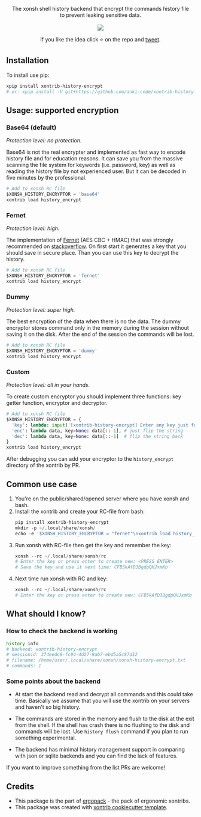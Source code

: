 <p align="center">
The xonsh shell history backend that encrypt the commands history file<br> to prevent leaking sensitive data. 
<br><br>
<img src="https://repository-images.githubusercontent.com/341962804/355cf080-76df-11eb-8fb3-85de54fe7f76">
</p>

<p align="center">  
If you like the idea click ⭐ on the repo and <a href="https://twitter.com/intent/tweet?text=History%20backend%20for%20xonsh%20shell%20that%20encrypt%20the%20history.&url=https://github.com/anki-code/xontrib-history-encrypt" target="_blank">tweet</a>.
</p>


## Installation

To install use pip:

```bash
xpip install xontrib-history-encrypt
# or: xpip install -U git+https://github.com/anki-code/xontrib-history-encrypt
```

## Usage: supported encryption

### Base64 (default)

*Protection level: no protection.*

Base64 is not the real encrypter and implemented as fast way to encode history file and for education reasons.
It can save you from the massive scanning the file system for keywords (i.e. password, key) 
as well as reading the history file by not experienced user. But it can be decoded in five minutes by the professional.

```python
# Add to xonsh RC file
$XONSH_HISTORY_ENCRYPTOR = 'base64'
xontrib load history_encrypt
```

### Fernet 

*Protection level: high.*

The implementation of [Fernet](https://cryptography.io/en/latest/fernet.html) (AES CBC + HMAC) that was strongly 
recommended on [stackoverflow](https://stackoverflow.com/a/55147077). On first start it generates a key that you 
should save in secure place. Than you can use this key to decrypt the history.

```python
# Add to xonsh RC file
$XONSH_HISTORY_ENCRYPTOR = 'fernet'
xontrib load history_encrypt
```

### Dummy

*Protection level: super high.*

The best encryption of the data when there is no the data. The dummy encryptor stores command only in the memory during 
the session without saving it on the disk. After the end of the session the commands will be lost.

```python
# Add to xonsh RC file
$XONSH_HISTORY_ENCRYPTOR = 'dummy'
xontrib load history_encrypt
```

### Custom 

*Protection level: all in your hands.*

To create custom encryptor you should implement three functions: key getter function, encryptor and decryptor.

```python
# Add to xonsh RC file
$XONSH_HISTORY_ENCRYPTOR = {
  'key': lambda: input('[xontrib-history-encrypt] Enter any key just for fun: '),
  'enc': lambda data, key=None: data[::-1], # just flip the string
  'dec': lambda data, key=None: data[::-1]  # flip the string back
}
xontrib load history_encrypt
```

After debugging you can add your encryptor to the `history_encrypt` directory of the xontrib by PR.

## Common use case

1. You're on the public/shared/opened server where you have xonsh and bash.
2. Install the xontrib and create your RC-file from bash:
    ```python
    pip install xontrib-history-encrypt
    mkdir -p ~/.local/share/xonsh/
    echo -e '$XONSH_HISTORY_ENCRYPTOR = "fernet"\nxontrib load history_encrypt' > ~/.local/share/xonsh/rc
    ```
3. Run xonsh with RC-file then get the key and remember the key:
    ```python
    xonsh --rc ~/.local/share/xonsh/rc
    # Enter the key or press enter to create new: <PRESS ENTER>
    # Save the key and use it next time: CFB5kAfD3BgdpQHJxmKb
    ```
4. Next time run xonsh with RC and key:
    ```python
    xonsh --rc ~/.local/share/xonsh/rc
    # Enter the key or press enter to create new: CFB5kAfD3BgdpQHJxmKb
    ```

## What should I know?

### How to check the backend is working

```bash
history info
# backend: xontrib-history-encrypt
# sessionid: 374eedc9-fc94-4d27-9ab7-ebd5a5c87d12
# filename: /home/user/.local/share/xonsh/xonsh-history-encrypt.txt
# commands: 1
```

### Some points about the backend

* At start the backend read and decrypt all commands and this could take time. Basically we assume that you will use the xontrib on your servers and haven't so big history.

* The commands are stored in the memory and flush to the disk at the exit from the shell. If the shell has crash there is no flushing to the disk and commands will be lost. Use `history flush` command if you plan to run something experimental.

* The backend has minimal history management support in comparing with json or sqlite backends and you can find the lack of features.

If you want to improve something from the list PRs are welcome!

## Credits

* This package is the part of [ergopack](https://github.com/anki-code/xontrib-ergopack) - the pack of ergonomic xontribs.
* This package was created with [xontrib cookiecutter template](https://github.com/xonsh/xontrib-cookiecutter).
